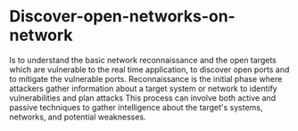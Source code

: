 # Discover-open-networks-on-network
Is to understand the basic network reconnaissance and the open targets which are vulnerable to the real time application, to discover open ports and to mitigate the vulnerable ports.
Reconnaissance is the initial phase where attackers gather information about a target system or network to identify vulnerabilities and plan attacks
This process can involve both active and passive techniques to gather intelligence about the target's systems, networks, and potential weaknesses. 
